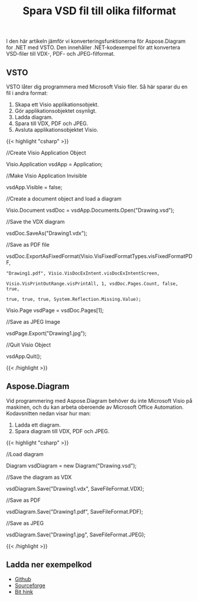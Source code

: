 ﻿---
title: Spara VSD fil till olika filformat
type: docs
weight: 10
url: /sv/net/save-vsd-file-to-different-file-formats/
---
I den här artikeln jämför vi konverteringsfunktionerna för Aspose.Diagram for .NET med VSTO. Den innehåller .NET-kodexempel för att konvertera VSD-filer till VDX-, PDF- och JPEG-filformat.
## **VSTO**
VSTO låter dig programmera med Microsoft Visio filer. Så här sparar du en fil i andra format:

1. Skapa ett Visio applikationsobjekt.
1. Gör applikationsobjektet osynligt.
1. Ladda diagram.
1. Spara till VDX, PDF och JPEG.
1. Avsluta applikationsobjektet Visio.

{{< highlight "csharp" >}}

 //Create Visio Application Object

Visio.Application vsdApp = Application;

//Make Visio Application Invisible

vsdApp.Visible = false;

//Create a document object and load a diagram

Visio.Document vsdDoc = vsdApp.Documents.Open("Drawing.vsd");

//Save the VDX diagram

vsdDoc.SaveAs("Drawing1.vdx");

//Save as PDF file

vsdDoc.ExportAsFixedFormat(Visio.VisFixedFormatTypes.visFixedFormatPDF,

	"Drawing1.pdf", Visio.VisDocExIntent.visDocExIntentScreen,

	Visio.VisPrintOutRange.visPrintAll, 1, vsdDoc.Pages.Count, false, true,

	true, true, true, System.Reflection.Missing.Value);

Visio.Page vsdPage = vsdDoc.Pages[1];

//Save as JPEG Image

vsdPage.Export("Drawing1.jpg");

//Quit Visio Object

vsdApp.Quit();

{{< /highlight >}}
## **Aspose.Diagram**
Vid programmering med Aspose.Diagram behöver du inte Microsoft Visio på maskinen, och du kan arbeta oberoende av Microsoft Office Automation. Kodavsnitten nedan visar hur man:

1. Ladda ett diagram.
1. Spara diagram till VDX, PDF och JPEG.

{{< highlight "csharp" >}}

 //Load diagram

Diagram vsdDiagram = new Diagram("Drawing.vsd");

//Save the diagram as VDX

vsdDiagram.Save("Drawing1.vdx", SaveFileFormat.VDX);

//Save as PDF

vsdDiagram.Save("Drawing1.pdf", SaveFileFormat.PDF);

//Save as JPEG

vsdDiagram.Save("Drawing1.jpg", SaveFileFormat.JPEG);

{{< /highlight >}}
## **Ladda ner exempelkod**
- [Github](https://github.com/asposemarketplace/Aspose_for_VSTO/releases/download/Aspose.Diagram1.0/Save.VSD.file.to.different.file.formats.VDX.PDF.and.JPEG.Aspose.Diagram.zip)
- [Sourceforge](https://sourceforge.net/projects/asposevsto/files/Aspose.Diagram%20Vs%20VSTO%20Visio/Save%20VSD%20file%20to%20different%20file%20formats%20VDX%20PDF%20and%20JPEG%20\(Aspose.Diagram\).zip/download)
- [Bit hink](https://bitbucket.org/asposemarketplace/aspose-for-vsto/downloads/Save%20VSD%20file%20to%20different%20file%20formats%20VDX%20PDF%20and%20JPEG%20\(Aspose.Diagram\).blixtlås)

